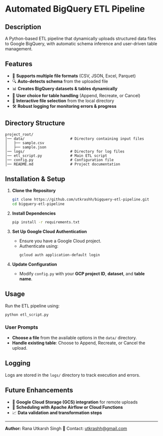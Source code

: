 # Automated BigQuery ETL Pipeline

## Description
A Python-based ETL pipeline that dynamically uploads structured data files to Google BigQuery, with automatic schema inference and user-driven table management.

## Features
- 📂 **Supports multiple file formats** (CSV, JSON, Excel, Parquet)
- 🔍 **Auto-detects schema** from the uploaded file
- 📊 **Creates BigQuery datasets & tables dynamically**
- 🔄 **User choice for table handling** (Append, Recreate, or Cancel)
- 📝 **Interactive file selection** from the local directory
- 🛠 **Robust logging for monitoring errors & progress**

## Directory Structure
```
project_root/
│── data/                     # Directory containing input files
│   ├── sample.csv
│   ├── sample.json
│── logs/                     # Directory for log files
│── etl_script.py             # Main ETL script
│── config.py                 # Configuration file
│── README.md                 # Project documentation
```

## Installation & Setup
1. **Clone the Repository**
   ```bash
   git clone https://github.com/utkrashh/bigquery-etl-pipeline.git
   cd bigquery-etl-pipeline
   ```

2. **Install Dependencies**
   ```bash
   pip install -r requirements.txt
   ```

3. **Set Up Google Cloud Authentication**
   - Ensure you have a Google Cloud project.
   - Authenticate using:
     ```bash
     gcloud auth application-default login
     ```

4. **Update Configuration**
   - Modify `config.py` with your **GCP project ID**, **dataset**, and **table name**.

## Usage
Run the ETL pipeline using:
```bash
python etl_script.py
```

### User Prompts
- **Choose a file** from the available options in the `data/` directory.
- **Handle existing table**: Choose to Append, Recreate, or Cancel the upload.

## Logging
Logs are stored in the `logs/` directory to track execution and errors.

## Future Enhancements
- 🔄 **Google Cloud Storage (GCS) integration** for remote uploads
- 📅 **Scheduling with Apache Airflow or Cloud Functions**
- 📈 **Data validation and transformation steps**

---
**Author:** Rana Utkarsh Singh
📧 Contact: utkrashh@gmail.com

